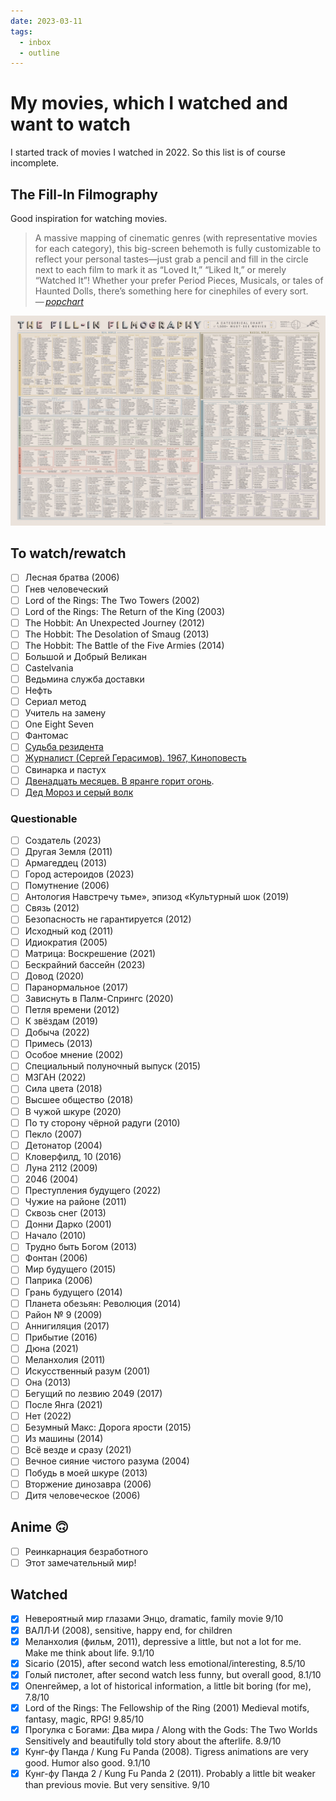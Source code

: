 ```yaml
---
date: 2023-03-11
tags:
  - inbox
  - outline
---
```


# My movies, which I watched and want to watch

I started track of movies I watched in 2022. So this list is of course
incomplete.

## The Fill-In Filmography

Good inspiration for watching movies.

> A massive mapping of cinematic genres (with representative movies for each
> category), this big-screen behemoth is fully customizable to reflect your
> personal tastes—just grab a pencil and fill in the circle next to each film to
> mark it as “Loved It,” “Liked It,” or merely “Watched It”! Whether your prefer
> Period Pieces, Musicals, or tales of Haunted Dolls, there’s something here for
> cinephiles of every sort.\
> — <cite>[popchart](https://popchart.co/products/the-fill-in-filmography)</cite>

![The Fill-In Filmography](./img/The_Fill-In_Filmography.webp)

## To watch/rewatch

- [ ] Лесная братва (2006)
- [ ] Гнев человеческий
- [ ] Lord of the Rings: The Two Towers (2002)
- [ ] Lord of the Rings: The Return of the King (2003)
- [ ] The Hobbit: An Unexpected Journey (2012)
- [ ] The Hobbit: The Desolation of Smaug (2013)
- [ ] The Hobbit: The Battle of the Five Armies (2014)
- [ ] Большой и Добрый Великан
- [ ] Castelvania
- [ ] Ведьмина служба доставки
- [ ] Нефть
- [ ] Сериал метод
- [ ] Учитель на замену
- [ ] One Eight Seven
- [ ] Фантомас
- [ ] [Судьба резидента](magnet:?xt=urn:btih:F0A052ADB9604005452D48908F45838B796A5519&tr=http%3A%2F%2Fbt2.t-ru.org%2Fann%3Fmagnet&dn=%D0%A1%D1%83%D0%B4%D1%8C%D0%B1%D0%B0%20%D1%80%D0%B5%D0%B7%D0%B8%D0%B4%D0%B5%D0%BD%D1%82%D0%B0%20(%D0%92%D0%B5%D0%BD%D0%B8%D0%B0%D0%BC%D0%B8%D0%BD%20%D0%94%D0%BE%D1%80%D0%BC%D0%B0%D0%BD)%20%5B1970%2C%20%D0%BF%D1%81%D0%B8%D1%85%D0%BE%D0%BB%D0%BE%D0%B3%D0%B8%D1%87%D0%B5%D1%81%D0%BA%D0%B8%D0%B9%20%D0%B4%D0%B5%D1%82%D0%B5%D0%BA%D1%82%D0%B8%D0%B2%2C%20DVDRip-AVC%5D%20Sub%20(Eng))
- [ ] [Журналист (Сергей Герасимов). 1967, Киноповесть](magnet:?xt=urn:btih:9049B58DF460CF89690BAB5BCD4DCBF7BCBAC38A&tr=http%3A%2F%2Fbt3.t-ru.org%2Fann%3Fmagnet&dn=%D0%96%D1%83%D1%80%D0%BD%D0%B0%D0%BB%D0%B8%D1%81%D1%82%20(%D0%A1%D0%B5%D1%80%D0%B3%D0%B5%D0%B9%20%D0%93%D0%B5%D1%80%D0%B0%D1%81%D0%B8%D0%BC%D0%BE%D0%B2)%20%5B1967%2C%20%D0%9A%D0%B8%D0%BD%D0%BE%D0%BF%D0%BE%D0%B2%D0%B5%D1%81%D1%82%D1%8C%2C%20DVDRip%5D)
- [ ] Свинарка и пастух
- [ ] [Двенадцать месяцев. В яранге горит огонь](magnet:?xt=urn:btih:BF74E2B65E1C82A54F93BC5C487AF89B26038A57&tr=http%3A%2F%2Fbt.t-ru.org%2Fann%3Fmagnet&dn=%D0%94%D0%B2%D0%B5%D0%BD%D0%B0%D0%B4%D1%86%D0%B0%D1%82%D1%8C%20%D0%BC%D0%B5%D1%81%D1%8F%D1%86%D0%B5%D0%B2.%20%D0%92%20%D1%8F%D1%80%D0%B0%D0%BD%D0%B3%D0%B5%20%D0%B3%D0%BE%D1%80%D0%B8%D1%82%20%D0%BE%D0%B3%D0%BE%D0%BD%D1%8C.%20%5B1956%2C%20%D0%A1%D0%B1%D0%BE%D1%80%D0%BD%D0%B8%D0%BA%20%D0%BC%D1%83%D0%BB%D1%8C%D1%82%D1%84%D0%B8%D0%BB%D1%8C%D0%BC%D0%BE%D0%B2%2C%20DVD5%5D%20%D0%9A%D1%80%D1%83%D0%BF%D0%BD%D1%8B%D0%B9%20%D0%9F%D0%BB%D0%B0%D0%BD%2C%20%D1%80%D0%B5%D1%81%D1%82%D0%B0%D0%B2%D1%80%D0%B0%D1%86%D0%B8%D1%8F).
- [ ] [Дед Мороз и серый волк](magnet:?xt=urn:btih:E8235C6EFBB1E9E2C7507153D22DF042BC005F86&tr=http%3A%2F%2Fbt4.t-ru.org%2Fann%3Fmagnet&dn=%D0%94%D0%B5%D0%B4%20%D0%9C%D0%BE%D1%80%D0%BE%D0%B7%20%D0%B8%20%D1%81%D0%B5%D1%80%D1%8B%D0%B9%20%D0%B2%D0%BE%D0%BB%D0%BA%20(%D0%92%D0%B8%D1%82%D0%BE%D0%BB%D1%8C%D0%B4%20%D0%91%D0%BE%D1%80%D0%B4%D0%B7%D0%B8%D0%BB%D0%BE%D0%B2%D1%81%D0%BA%D0%B8%D0%B9)%20%5B1978%2C%20%D0%A1%D0%A1%D0%A1%D0%A0%2C%20%D0%BC%D1%83%D0%BB%D1%8C%D1%82%D1%84%D0%B8%D0%BB%D1%8C%D0%BC%2C%20%D0%BA%D0%BE%D1%80%D0%BE%D1%82%D0%BA%D0%BE%D0%BC%D0%B5%D1%82%D1%80%D0%B0%D0%B6%D0%BA%D0%B0%2C%20WEB-DL%201080p%5D)

### Questionable

- [ ] Создатель (2023)
- [ ] Другая Земля (2011)
- [ ] Армагеддец (2013)
- [ ] Город астероидов (2023)
- [ ] Помутнение (2006)
- [ ] Антология Навстречу тьме», эпизод «Культурный шок (2019)
- [ ] Связь (2012)
- [ ] Безопасность не гарантируется (2012)
- [ ] Исходный код (2011)
- [ ] Идиократия (2005)
- [ ] Матрица: Воскрешение (2021)
- [ ] Бескрайний бассейн (2023)
- [ ] Довод (2020)
- [ ] Паранормальное (2017)
- [ ] Зависнуть в Палм-Спрингс (2020)
- [ ] Петля времени (2012)
- [ ] К звёздам (2019)
- [ ] Добыча (2022)
- [ ] Примесь (2013)
- [ ] Особое мнение (2002)
- [ ] Специальный полуночный выпуск (2015)
- [ ] М3ГАН (2022)
- [ ] Сила цвета (2018)
- [ ] Высшее общество (2018)
- [ ] В чужой шкуре (2020)
- [ ] По ту сторону чёрной радуги (2010)
- [ ] Пекло (2007)
- [ ] Детонатор (2004)
- [ ] Кловерфилд, 10 (2016)
- [ ] Луна 2112 (2009)
- [ ] 2046 (2004)
- [ ] Преступления будущего (2022)
- [ ] Чужие на районе (2011)
- [ ] Сквозь снег (2013)
- [ ] Донни Дарко (2001)
- [ ] Начало (2010)
- [ ] Трудно быть Богом (2013)
- [ ] Фонтан (2006)
- [ ] Мир будущего (2015)
- [ ] Паприка (2006)
- [ ] Грань будущего (2014)
- [ ] Планета обезьян: Революция (2014)
- [ ] Район № 9 (2009)
- [ ] Аннигиляция (2017)
- [ ] Прибытие (2016)
- [ ] Дюна (2021)
- [ ] Меланхолия (2011)
- [ ] Искусственный разум (2001)
- [ ] Она (2013)
- [ ] Бегущий по лезвию 2049 (2017)
- [ ] После Янга (2021)
- [ ] Нет (2022)
- [ ] Безумный Макс: Дорога ярости (2015)
- [ ] Из машины (2014)
- [ ] Всё везде и сразу (2021)
- [ ] Вечное сияние чистого разума (2004)
- [ ] Побудь в моей шкуре (2013)
- [ ] Вторжение динозавра (2006)
- [ ] Дитя человеческое (2006)

## Anime 🙃

- [ ] Реинкарнация безработного
- [ ] Этот замечательный мир!

## Watched

- [x] Невероятный мир глазами Энцо, dramatic, family movie 9/10
- [x] ВАЛЛ·И (2008), sensitive, happy end, for children
- [x] Меланхолия (фильм, 2011), depressive a little, but not a lot for me. Make
  me think about life. 9.1/10
- [x] Sicario (2015), after second watch less emotional/interesting, 8.5/10
- [x] Голый пистолет, after second watch less funny, but overall good, 8.1/10
- [x] Опенгеймер, a lot of historical information, a little bit boring (for me), 7.8/10
- [x] Lord of the Rings: The Fellowship of the Ring (2001) Medieval motifs,
      fantasy, magic, RPG! 9.85/10
- [x] Прогулка с Богами: Два мира / Along with the Gods: The Two Worlds
      Sensitively and beautifully told story about the afterlife. 8.9/10
- [x] Кунг-фу Панда / Kung Fu Panda (2008). Tigress animations are very good.
      Humor also good. 9.1/10
- [x] Кунг-фу Панда 2 / Kung Fu Panda 2 (2011). Probably a little bit weaker
      than previous movie. But very sensitive. 9/10
